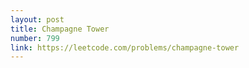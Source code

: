 ```yaml
---
layout: post
title: Champagne Tower
number: 799
link: https://leetcode.com/problems/champagne-tower
---
```

